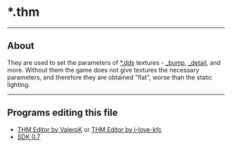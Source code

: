 # *.thm

___

## About

They are used to set the parameters of [*.dds](dds.md) textures - [_bump](bump.md), [_detail](detail-map.md), and more. Without them the game does not give textures the necessary parameters, and therefore they are obtained "flat", worse than the static lighting.

___

## Programs editing this file

- [THM Editor by ValeroK](../../modding-tools/modding-tools-textures/thm-editor-by-valerok.md) or [THM Editor by i-love-kfc](../../modding-tools/modding-tools-textures/thm-editor-by-i-love-kfc.md)
- [SDK 0.7](../../modding-tools/sdk/README.md)
